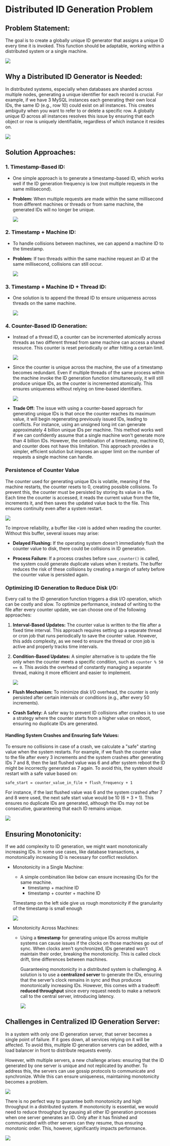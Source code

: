 # Distributed ID Generation Problem

## Problem Statement:
The goal is to create a globally unique ID generator that assigns a unique ID every time it is invoked. This function should be adaptable, working within a distributed system or a single machine.

![](Pictures/1.png)

## Why a Distributed ID Generator is Needed:
In distributed systems, especially when databases are sharded across multiple nodes, generating a unique identifier for each record is crucial. For example, if we have 3 MySQL instances each generating their own local IDs, the same ID (e.g., row 10) could exist on all instances. This creates ambiguity when you want to refer to or delete a specific row. A globally unique ID across all instances resolves this issue by ensuring that each object or row is uniquely identifiable, regardless of which instance it resides on.

![](Pictures/2.png)

## Solution Approaches:

### 1. Timestamp-Based ID:
- One simple approach is to generate a timestamp-based ID, which works well if the ID generation frequency is low (not multiple requests in the same millisecond).

- **Problem:** When multiple requests are made within the same millisecond from different machines or threads or from same machine, the generated IDs will no longer be unique.

    ![](Pictures/3.png)

### 2. Timestamp + Machine ID:
- To handle collisions between machines, we can append a machine ID to the timestamp.

- **Problem:** If two threads within the same machine request an ID at the same millisecond, collisions can still occur.

    ![](Pictures/4.png)

### 3. Timestamp + Machine ID + Thread ID:
- One solution is to append the thread ID to ensure uniqueness across threads on the same machine.

    ![](Pictures/5.png)

### 4. Counter-Based ID Generation:

- Instead of a thread ID, a counter can be incremented atomically across threads as two different thread from same machine can access a shared resource. This counter is reset periodically or after hitting a certain limit.

    ![](Pictures/6.png)

- Since the counter is unique across the machine, the use of a timestamp becomes redundant. Even if multiple threads of the same process within the machine invoke the ID generation function simultaneously, it will still produce unique IDs, as the counter is incremented atomically. This ensures uniqueness without relying on time-based identifiers.

    ![](Pictures/7.png)

- **Trade Off:** The issue with using a counter-based approach for generating unique IDs is that once the counter reaches its maximum value, it will begin regenerating previously issued IDs, leading to conflicts. For instance, using an unsigned long int can generate approximately 4 billion unique IDs per machine. This method works well if we can confidently assume that a single machine won't generate more than 4 billion IDs. However, the combination of a timestamp, machine ID, and counter does not have this limitation. This approach provides a simpler, efficient solution but imposes an upper limit on the number of requests a single machine can handle.


### Persistence of Counter Value

The counter used for generating unique IDs is volatile, meaning if the machine restarts, the counter resets to 0, creating possible collisions. To prevent this, the counter must be persisted by storing its value in a file. Each time the counter is accessed, it reads the current value from the file, increments it, and then saves the updated value back to the file. This ensures continuity even after a system restart.

![](Pictures/8.png)

To improve reliability, a buffer like `+100` is added when reading the counter. Without this buffer, several issues may arise:

- **Delayed Flushing:** If the operating system doesn’t immediately flush the counter value to disk, there could be collisions in ID generation.

- **Process Failure:** If a process crashes before `save_counter()` is called, the system could generate duplicate values when it restarts. The buffer reduces the risk of these collisions by creating a margin of safety before the counter value is persisted again.

### Optimizing ID Generation to Reduce Disk I/O:

Every call to the ID generation function triggers a disk I/O operation, which can be costly and slow. To optimize performance, instead of writing to the file after every counter update, we can choose one of the following approaches:

1. **Interval-Based Updates:** The counter value is written to the file after a fixed time interval. This approach requires setting up a separate thread or cron job that runs periodically to save the counter value. However, this adds complexity, as we need to ensure the thread or cron job is active and properly tracks time intervals.

2. **Condition-Based Updates:** A simpler alternative is to update the file only when the counter meets a specific condition, such as `counter % 50 == 0`. This avoids the overhead of constantly managing a separate thread, making it more efficient and easier to implement.

    ![](Pictures/9.png)

- **Flush Mechanism:** To minimize disk I/O overhead, the counter is only persisted after certain intervals or conditions (e.g., after every 50 increments).

- **Crash Safety:** A safer way to prevent ID collisions after crashes is to use a strategy where the counter starts from a higher value on reboot, ensuring no duplicate IDs are generated.

#### Handling System Crashes and Ensuring Safe Values:

To ensure no collisions in case of a crash, we calculate a "safe" starting value when the system restarts. For example, if we flush the counter value to the file after every 3 increments and the system crashes after generating IDs 7 and 8, then the last flushed value was 6 and after system reboot the ID might be incorrectly generated as 7 again. To avoid this, the system should restart with a safe value based on:

```
safe_start = counter_value_in_file + flush_frequency + 1
```

For instance, if the last flushed value was 6 and the system crashed after 7 and 8 were used, the next safe start value would be 10 (6 + 3 + 1). This ensures no duplicate IDs are generated, although the IDs may not be consecutive, guaranteeing that each ID remains unique.

![](Pictures/10.png)

## Ensuring Monotonicity:
If we add complexity to ID generation, we might want monotonically increasing IDs. In some use cases, like database transactions, a monotonically increasing ID is necessary for conflict resolution.

- Monotonicity in a Single Machine:

    - A simple combination like below can ensure increasing IDs for the same machine.
        - timestamp + machine ID
        - timestamp + counter + machine ID 

    Timestamp on the left side give us rough monotonicity if the granularity of the timestamp is small enough 

    ![](Pictures/11.png)

- Monotonicity Across Machines:
    - Using a **timestamp** for generating unique IDs across multiple systems can cause issues if the clocks on those machines go out of sync. When clocks aren't synchronized, IDs generated won't maintain their order, breaking the monotonicity. This is called clock drift, time differences between machines.

        Guaranteeing monotonicity in a distributed system is challenging. A solution is to use a **centralized server** to generate the IDs, ensuring that the server’s clock remains in sync and thus produces monotonically increasing IDs. However, this comes with a tradeoff: **reduced throughput** since every request needs to make a network call to the central server, introducing latency.
    
        ![](Pictures/12.png)

## Challenges in Centralized ID Generation Server:
In a system with only one ID generation server, that server becomes a single point of failure. If it goes down, all services relying on it will be affected. To avoid this, multiple ID generation servers can be added, with a load balancer in front to distribute requests evenly.

However, with multiple servers, a new challenge arises: ensuring that the ID generated by one server is unique and not replicated by another. To address this, the servers can use gossip protocols to communicate and synchronize. While this can ensure uniqueness, maintaining monotonicity becomes a problem.

![](Pictures/13.png)

There is no perfect way to guarantee both monotonicity and high throughput in a distributed system. If monotonicity is essential, we would need to reduce throughput by pausing all other ID generation processes when one server generates an ID. Only after it has finished and communicated with other servers can they resume, thus ensuring monotonic order. This, however, significantly impacts performance.

![](Pictures/14.png)